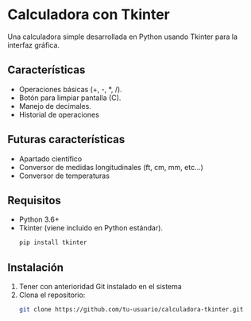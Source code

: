 # Calculadora con Tkinter

Una calculadora simple desarrollada en Python usando Tkinter para la interfaz gráfica.

## Características
- Operaciones básicas (+, -, *, /).
- Botón para limpiar pantalla (C).
- Manejo de decimales.
- Historial de operaciones

## Futuras características
- Apartado científico
- Conversor de medidas longitudinales (ft, cm, mm, etc...)
- Conversor de temperaturas


## Requisitos
- Python 3.6+
- Tkinter (viene incluido en Python estándar).
    ```bash
    pip install tkinter

## Instalación
1. Tener con anterioridad Git instalado en el sistema
2. Clona el repositorio:
   ```bash
   git clone https://github.com/tu-usuario/calculadora-tkinter.git